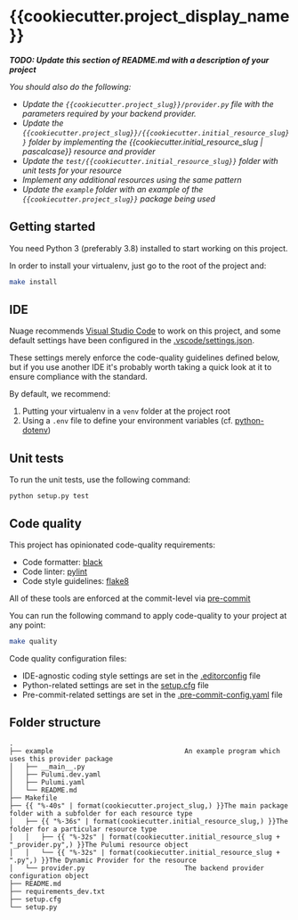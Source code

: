 # {{cookiecutter.project_display_name}}

_**TODO: Update this section of README.md with a description of your project**_

_You should also do the following:_
* _Update the `{{cookiecutter.project_slug}}/provider.py` file with the parameters required by your backend provider._
* _Update the `{{cookiecutter.project_slug}}/{{cookiecutter.initial_resource_slug}}` folder by implementing the {{cookiecutter.initial_resource_slug | pascalcase}} resource and provider_
* _Update the `test/{{cookiecutter.initial_resource_slug}}` folder with unit tests for your resource_
* _Implement any additional resources using the same pattern_
* _Update the `example` folder with an example of the `{{cookiecutter.project_slug}}` package being used_

## Getting started

You need Python 3 (preferably 3.8) installed to start working on this project.

In order to install your virtualenv, just go to the root of the project and:
```bash
make install
```

## IDE

Nuage recommends [Visual Studio Code](https://code.visualstudio.com/download) to work on this project, and some default settings have been configured in the [.vscode/settings.json](.vscode/settings.json).

These settings merely enforce the code-quality guidelines defined below, but if you use another IDE it's probably worth taking a quick look at it to ensure compliance with the standard.

By default, we recommend:
1. Putting your virtualenv in a `venv` folder at the project root
2. Using a `.env` file to define your environment variables (cf. [python-dotenv](https://pypi.org/project/python-dotenv/))

## Unit tests

To run the unit tests, use the following command:

```
python setup.py test
```

## Code quality

This project has opinionated code-quality requirements:
- Code formatter: [black](https://black.readthedocs.io/en/stable/)
- Code linter: [pylint](https://www.pylint.org)
- Code style guidelines: [flake8](https://flake8.pycqa.org/en/latest/)

All of these tools are enforced at the commit-level via [pre-commit](https://pre-commit.com)

You can run the following command to apply code-quality to your project at any point:
```bash
make quality
```

Code quality configuration files:
- IDE-agnostic coding style settings are set in the [.editorconfig](.editorconfig) file
- Python-related settings are set in the [setup.cfg](setup.cfg) file
- Pre-commit-related settings are set in the [.pre-commit-config.yaml](.pre-commit-config.yaml) file

## Folder structure

```
.
├── example                                 An example program which uses this provider package
│   ├── __main__.py
│   ├── Pulumi.dev.yaml
│   ├── Pulumi.yaml
│   └── README.md
├── Makefile
├── {{ "%-40s" | format(cookiecutter.project_slug,) }}The main package folder with a subfolder for each resource type
│   ├── {{ "%-36s" | format(cookiecutter.initial_resource_slug,) }}The folder for a particular resource type
│   │   ├── {{ "%-32s" | format(cookiecutter.initial_resource_slug + "_provider.py",) }}The Pulumi resource object
│   │   └── {{ "%-32s" | format(cookiecutter.initial_resource_slug + ".py",) }}The Dynamic Provider for the resource
│   └── provider.py                         The backend provider configuration object
├── README.md
├── requirements_dev.txt
├── setup.cfg
└── setup.py
```

